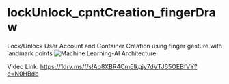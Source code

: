 # lockUnlock_cpntCreation_fingerDraw
Lock/Unlock User Account and Container Creation using finger gesture with landmark points
![Machine Learning-AI Architecture](https://user-images.githubusercontent.com/15968637/236660243-5fca5347-f32d-44de-a658-30c65cf280eb.jpeg)

Video Link: https://1drv.ms/f/s!Ao8XBR4Cm6lkgjy7dVTJ65OEBfVY?e=N0HBdb

